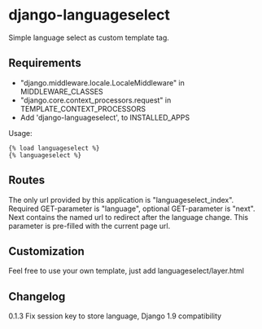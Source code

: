# django-languageselect

Simple language select as custom template tag.

## Requirements
* "django.middleware.locale.LocaleMiddleware" in MIDDLEWARE_CLASSES
* "django.core.context_processors.request" in TEMPLATE_CONTEXT_PROCESSORS
* Add 'django-languageselect', to INSTALLED_APPS

Usage:
```django
{% load languageselect %}
{% languageselect %}
```

## Routes

The only url provided by this application is "languageselect_index".
Required GET-parameter is "language", optional GET-parameter is "next".
Next contains the named url to redirect after the language change.
This parameter is pre-filled with the current page url.

## Customization

Feel free to use your own template, just add languageselect/layer.html

## Changelog

0.1.3 Fix session key to store language, Django 1.9 compatibility

